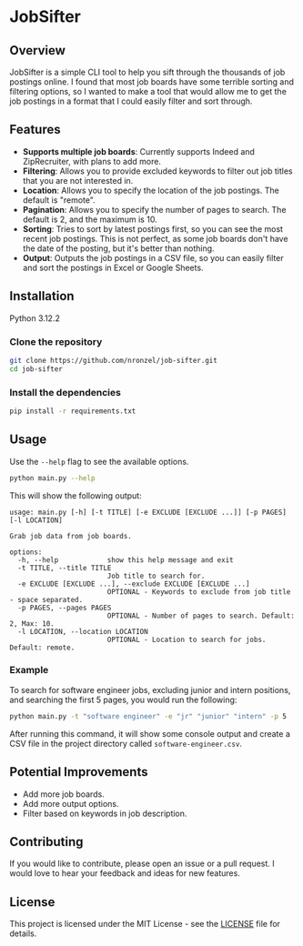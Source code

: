 # JobSifter

## Overview

JobSifter is a simple CLI tool to help you sift through the thousands of
job postings online. I found that most job boards have some terrible sorting and
filtering options, so I wanted to make a tool that would allow me to get the job
postings in a format that I could easily filter and sort through.

## Features

- **Supports multiple job boards**: Currently supports Indeed and ZipRecruiter,
  with plans to add more.
- **Filtering**: Allows you to provide excluded keywords to filter out job
  titles that you are not interested in.
- **Location**: Allows you to specify the location of the job postings. The
  default is "remote".
- **Pagination**: Allows you to specify the number of pages to search. The
  default is 2, and the maximum is 10.
- **Sorting**: Tries to sort by latest postings first, so you can see the most
  recent job postings. This is not perfect, as some job boards don't have the
  date of the posting, but it's better than nothing.
- **Output**: Outputs the job postings in a CSV file, so you can easily filter
  and sort the postings in Excel or Google Sheets.

## Installation

Python 3.12.2

### Clone the repository

```bash
git clone https://github.com/nronzel/job-sifter.git
cd job-sifter
```

### Install the dependencies

```bash
pip install -r requirements.txt
```

## Usage

Use the `--help` flag to see the available options.

```bash
python main.py --help
```

This will show the following output:

```
usage: main.py [-h] [-t TITLE] [-e EXCLUDE [EXCLUDE ...]] [-p PAGES] [-l LOCATION]

Grab job data from job boards.

options:
  -h, --help            show this help message and exit
  -t TITLE, --title TITLE
                        Job title to search for.
  -e EXCLUDE [EXCLUDE ...], --exclude EXCLUDE [EXCLUDE ...]
                        OPTIONAL - Keywords to exclude from job title - space separated.
  -p PAGES, --pages PAGES
                        OPTIONAL - Number of pages to search. Default: 2, Max: 10.
  -l LOCATION, --location LOCATION
                        OPTIONAL - Location to search for jobs. Default: remote.
```

### Example

To search for software engineer jobs, excluding junior and intern positions,
and searching the first 5 pages, you would run the following:

```bash
python main.py -t "software engineer" -e "jr" "junior" "intern" -p 5
```

After running this command, it will show some console output and create a CSV
file in the project directory called `software-engineer.csv`.

## Potential Improvements

- Add more job boards.
- Add more output options.
- Filter based on keywords in job description.

## Contributing

If you would like to contribute, please open an issue or a pull request. I would
love to hear your feedback and ideas for new features.

## License

This project is licensed under the MIT License - see the [LICENSE](LICENSE) file
for details.

